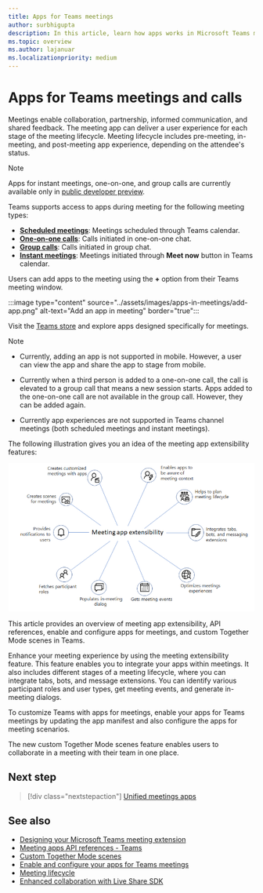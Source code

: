 ```yaml
---
title: Apps for Teams meetings
author: surbhigupta
description: In this article, learn how apps works in Microsoft Teams meetings based on participant and user role and app extensibility.
ms.topic: overview
ms.author: lajanuar
ms.localizationpriority: medium
---
```


# Apps for Teams meetings and calls

Meetings enable collaboration, partnership, informed communication, and shared feedback. The meeting app can deliver a user experience for each stage of the meeting lifecycle. Meeting lifecycle includes pre-meeting, in-meeting, and post-meeting app experience, depending on the attendee's status.

> [!Note]
>
> Apps for instant meetings, one-on-one, and group calls are currently available only in [public developer preview](~/resources/dev-preview/developer-preview-intro.md).

Teams supports access to apps during meeting for the following meeting types:

* [**Scheduled meetings**](https://support.microsoft.com/office/schedule-a-meeting-in-teams-943507a9-8583-4c58-b5d2-8ec8265e04e5#ID0EFBD=Desktop): Meetings scheduled through Teams calendar.
* [**One-on-one calls**](https://support.microsoft.com/office/start-a-call-from-a-chat-in-teams-f5138c9d-df4c-43d8-9cf6-53400c1a7798): Calls initiated in one-on-one chat.
* [**Group calls**](https://support.microsoft.com/office/start-a-call-from-a-chat-in-teams-f5138c9d-df4c-43d8-9cf6-53400c1a7798): Calls initiated in group chat.
* [**Instant meetings**](https://support.microsoft.com/office/start-an-instant-meeting-in-teams-ff95e53f-8231-4739-87fa-00b9723f4ef5): Meetings initiated through **Meet now** button in Teams calendar.

Users can add apps to the meeting using the **+** option from their Teams meeting window.

:::image type="content" source="../assets/images/apps-in-meetings/add-app.png" alt-text="Add an app in meeting" border="true":::

Visit the [Teams store](https://go.microsoft.com/fwlink/p/?LinkID=2183121) and explore apps designed specifically for meetings.

> [!Note]
>
> * Currently, adding an app is not supported in mobile. However, a user can view the app and share the app to stage from mobile.
>
> * Currently when a third person is added to a one-on-one call, the call is elevated to a group call that means a new session starts. Apps added to the one-on-one call are not available in the group call. However, they can be added again.
>
> * Currently app experiences are not supported in Teams channel meetings (both scheduled meetings and instant meetings).

The following illustration gives you an idea of the meeting app extensibility features:

![Meeting app extensibility](../assets/images/apps-in-meetings/meetingappextensibility.png)

This article provides an overview of meeting app extensibility, API references, enable and configure apps for meetings, and custom Together Mode scenes in Teams.

Enhance your meeting experience by using the meeting extensibility feature. This feature enables you to integrate your apps within meetings. It also includes different stages of a meeting lifecycle, where you can integrate tabs, bots, and message extensions. You can identify various participant roles and user types, get meeting events, and generate in-meeting dialogs.

To customize Teams with apps for meetings, enable your apps for Teams meetings by updating the app manifest and also configure the apps for meeting scenarios.

The new custom Together Mode scenes feature enables users to collaborate in a meeting with their team in one place.

## Next step

> [!div class="nextstepaction"]
> [Unified meetings apps](meeting-app-extensibility.md)

## See also

* [Designing your Microsoft Teams meeting extension](~/apps-in-teams-meetings/design/designing-apps-in-meetings.md)
* [Meeting apps API references - Teams](~/apps-in-teams-meetings/api-references.md)
* [Custom Together Mode scenes](~/apps-in-teams-meetings/teams-together-mode.md)
* [Enable and configure your apps for Teams meetings](~/apps-in-teams-meetings/enable-and-configure-your-app-for-teams-meetings.md)
* [Meeting lifecycle](meeting-app-extensibility.md#meeting-lifecycle)
* [Enhanced collaboration with Live Share SDK](teams-live-share-overview.md)
